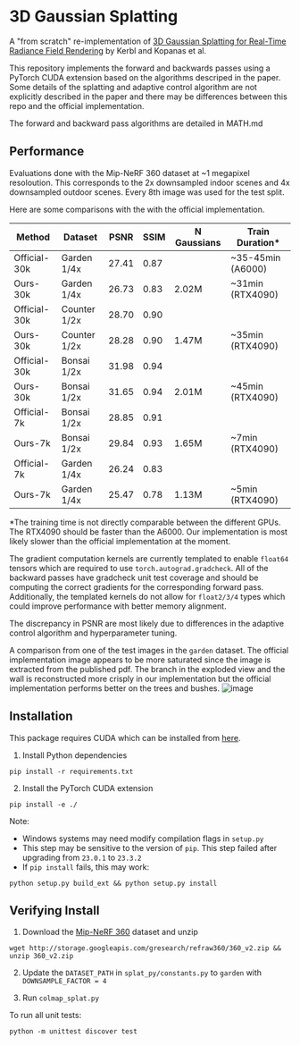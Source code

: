 # 3D Gaussian Splatting
A "from scratch" re-implementation of [3D Gaussian Splatting
for Real-Time Radiance Field Rendering](https://repo-sam.inria.fr/fungraph/3d-gaussian-splatting/) by Kerbl and Kopanas et al.

This repository implements the forward and backwards passes using a PyTorch CUDA extension based on the algorithms descriped in the paper. Some details of the splatting and adaptive control algorithm are not explicitly described in the paper and there may be differences between this repo and the official implementation.

The forward and backward pass algorithms are detailed in MATH.md


## Performance

Evaluations done with the Mip-NeRF 360 dataset at ~1 megapixel resoloution. This corresponds to the 2x downsampled indoor scenes and 4x downsampled outdoor scenes. Every 8th image was used for the test split.


Here are some comparisons with the with the official implementation. 


| Method       | Dataset     | PSNR | SSIM | N Gaussians | Train Duration*  |
|--------------|-------------|------|------|-------------|------------------|
| Official-30k | Garden 1/4x | 27.41| 0.87 |             | ~35-45min (A6000)|
| Ours-30k     | Garden 1/4x | 26.73| 0.83 | 2.02M       | ~31min (RTX4090) |
| Official-30k | Counter 1/2x| 28.70| 0.90 |             |                  |
| Ours-30k     | Counter 1/2x| 28.28| 0.90 | 1.47M       | ~35min (RTX4090) |
| Official-30k | Bonsai  1/2x| 31.98| 0.94 |             |                  |
| Ours-30k     | Bonsai  1/2x| 31.65| 0.94 | 2.01M       | ~45min (RTX4090) |
| Official-7k  | Bonsai 1/2x | 28.85| 0.91 |             |                  |
| Ours-7k      | Bonsai 1/2x | 29.84| 0.93 | 1.65M       | ~7min  (RTX4090) |
| Official-7k  | Garden 1/4x | 26.24| 0.83 |             |                  |
| Ours-7k      | Garden 1/4x | 25.47| 0.78 | 1.13M       | ~5min  (RTX4090) |


*The training time is not directly comparable between the different GPUs. The RTX4090 should be faster than the A6000. Our implementation is most likely slower than the official implementation at the moment.

The gradient computation kernels are currently templated to enable `float64` tensors which are required to use `torch.autograd.gradcheck`. All of the backward passes have gradcheck unit test coverage and should be computing the correct gradients for the corresponding forward pass. Additionally, the templated kernels do not allow for `float2/3/4` types which could improve performance with better memory alignment.

 The discrepancy in PSNR are most likely due to differences in the adaptive control algorithm and hyperparameter tuning. 

A comparison from one of the test images in the `garden` dataset. The official implementation image appears to be more saturated since the image is extracted from the published pdf. The branch in the exploded view and the wall is reconstructed more crisply in our implementation but the official implementation performs better on the trees and bushes.
![image](https://github.com/joeyan/gaussian_splatting/assets/17635504/2dd7f43a-ae30-46de-93f6-fc8e6e918a0d)



## Installation
This package requires CUDA which can be installed from [here](https://developer.nvidia.com/cuda-downloads). 

1. Install Python dependencies
```
pip install -r requirements.txt
```

2. Install the PyTorch CUDA extension
```
pip install -e ./
```
Note:
- Windows systems may need modify compilation flags in `setup.py`
- This step may be sensitive to the version of `pip`. This step failed after upgrading from `23.0.1` to `23.3.2`
- If `pip install` fails, this may work:
```
python setup.py build_ext && python setup.py install
```


## Verifying Install

1. Download the [Mip-NeRF 360](https://jonbarron.info/mipnerf360/) dataset and unzip

```
wget http://storage.googleapis.com/gresearch/refraw360/360_v2.zip && unzip 360_v2.zip
```

2. Update the `DATASET_PATH` in `splat_py/constants.py` to `garden` with `DOWNSAMPLE_FACTOR = 4`

3. Run `colmap_splat.py`


To run all unit tests:

```
python -m unittest discover test
```
